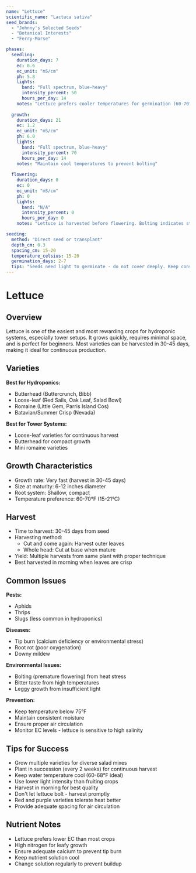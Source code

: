 ```yaml
---
name: "Lettuce"
scientific_name: "Lactuca sativa"
seed_brands:
  - "Johnny's Selected Seeds"
  - "Botanical Interests"
  - "Ferry-Morse"

phases:
  seedling:
    duration_days: 7
    ec: 0.6
    ec_unit: "mS/cm"
    ph: 5.8
    lights:
      band: "Full spectrum, blue-heavy"
      intensity_percent: 50
      hours_per_day: 14
    notes: "Lettuce prefers cooler temperatures for germination (60-70°F)"
    
  growth:
    duration_days: 21
    ec: 1.2
    ec_unit: "mS/cm"
    ph: 6.0
    lights:
      band: "Full spectrum, blue-heavy"
      intensity_percent: 70
      hours_per_day: 14
    notes: "Maintain cool temperatures to prevent bolting"
    
  flowering:
    duration_days: 0
    ec: 0
    ec_unit: "mS/cm"
    ph: 0
    lights:
      band: "N/A"
      intensity_percent: 0
      hours_per_day: 0
    notes: "Lettuce is harvested before flowering. Bolting indicates stress or maturity."

seeding:
  method: "Direct seed or transplant"
  depth_cm: 0.3
  spacing_cm: 15-20
  temperature_celsius: 15-20
  germination_days: 2-7
  tips: "Seeds need light to germinate - do not cover deeply. Keep consistently moist."
---
```


# Lettuce

## Overview
Lettuce is one of the easiest and most rewarding crops for hydroponic systems, especially tower setups. It grows quickly, requires minimal space, and is perfect for beginners. Most varieties can be harvested in 30-45 days, making it ideal for continuous production.

## Varieties
**Best for Hydroponics:**
- Butterhead (Buttercrunch, Bibb)
- Loose-leaf (Red Sails, Oak Leaf, Salad Bowl)
- Romaine (Little Gem, Parris Island Cos)
- Batavian/Summer Crisp (Nevada)

**Best for Tower Systems:**
- Loose-leaf varieties for continuous harvest
- Butterhead for compact growth
- Mini romaine varieties

## Growth Characteristics
- Growth rate: Very fast (harvest in 30-45 days)
- Size at maturity: 6-12 inches diameter
- Root system: Shallow, compact
- Temperature preference: 60-70°F (15-21°C)

## Harvest
- Time to harvest: 30-45 days from seed
- Harvesting method: 
  - Cut and come again: Harvest outer leaves
  - Whole head: Cut at base when mature
- Yield: Multiple harvests from same plant with proper technique
- Best harvested in morning when leaves are crisp

## Common Issues
**Pests:**
- Aphids
- Thrips
- Slugs (less common in hydroponics)

**Diseases:**
- Tip burn (calcium deficiency or environmental stress)
- Root rot (poor oxygenation)
- Downy mildew

**Environmental Issues:**
- Bolting (premature flowering) from heat stress
- Bitter taste from high temperatures
- Leggy growth from insufficient light

**Prevention:**
- Keep temperature below 75°F
- Maintain consistent moisture
- Ensure proper air circulation
- Monitor EC levels - lettuce is sensitive to high salinity

## Tips for Success
- Grow multiple varieties for diverse salad mixes
- Plant in succession (every 2 weeks) for continuous harvest
- Keep water temperature cool (60-68°F ideal)
- Use lower light intensity than fruiting crops
- Harvest in morning for best quality
- Don't let lettuce bolt - harvest promptly
- Red and purple varieties tolerate heat better
- Provide adequate spacing for air circulation

## Nutrient Notes
- Lettuce prefers lower EC than most crops
- High nitrogen for leafy growth
- Ensure adequate calcium to prevent tip burn
- Keep nutrient solution cool
- Change solution regularly to prevent buildup
